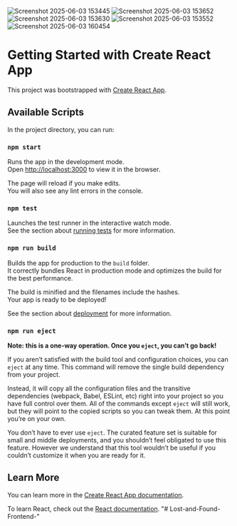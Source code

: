 ![Screenshot 2025-06-03 153445](https://github.com/user-attachments/assets/c452f835-b421-48b8-8afb-6be3235a6581)
![Screenshot 2025-06-03 153652](https://github.com/user-attachments/assets/fc5ea806-dc9a-4b80-a70d-f84fcd8164b7)
![Screenshot 2025-06-03 153630](https://github.com/user-attachments/assets/f3c1e818-df02-43ab-8a62-e7d6c75b9868)
![Screenshot 2025-06-03 153552](https://github.com/user-attachments/assets/d314e05e-7642-457d-8e91-ec785104ed25)
![Screenshot 2025-06-03 160454](https://github.com/user-attachments/assets/f568cd02-7f80-4cdb-b450-7d3cad57cf54)
# Getting Started with Create React App

This project was bootstrapped with [Create React App](https://github.com/facebook/create-react-app).

## Available Scripts

In the project directory, you can run:

### `npm start`

Runs the app in the development mode.\
Open [http://localhost:3000](http://localhost:3000) to view it in the browser.

The page will reload if you make edits.\
You will also see any lint errors in the console.

### `npm test`

Launches the test runner in the interactive watch mode.\
See the section about [running tests](https://facebook.github.io/create-react-app/docs/running-tests) for more information.

### `npm run build`

Builds the app for production to the `build` folder.\
It correctly bundles React in production mode and optimizes the build for the best performance.

The build is minified and the filenames include the hashes.\
Your app is ready to be deployed!

See the section about [deployment](https://facebook.github.io/create-react-app/docs/deployment) for more information.

### `npm run eject`

**Note: this is a one-way operation. Once you `eject`, you can’t go back!**

If you aren’t satisfied with the build tool and configuration choices, you can `eject` at any time. This command will remove the single build dependency from your project.

Instead, it will copy all the configuration files and the transitive dependencies (webpack, Babel, ESLint, etc) right into your project so you have full control over them. All of the commands except `eject` will still work, but they will point to the copied scripts so you can tweak them. At this point you’re on your own.

You don’t have to ever use `eject`. The curated feature set is suitable for small and middle deployments, and you shouldn’t feel obligated to use this feature. However we understand that this tool wouldn’t be useful if you couldn’t customize it when you are ready for it.

## Learn More

You can learn more in the [Create React App documentation](https://facebook.github.io/create-react-app/docs/getting-started).

To learn React, check out the [React documentation](https://reactjs.org/).
"# Lost-and-Found-Frontend-" 
